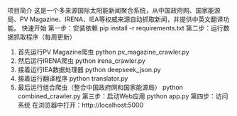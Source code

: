 项目简介
这是一个多来源国际太阳能新闻聚合系统，从中国政府网、国家能源局、PV Magazine、IRENA、IEA等权威来源自动抓取新闻，并提供中英文翻译功能。
快速开始
第一步：安装依赖
pip install -r requirements.txt
第二步：运行数据抓取程序（每周更新）
1. 首先运行PV Magazine爬虫
python pv_magazine_crawler.py
2. 然后运行IRENA爬虫
python irena_crawler.py
3. 接着运行IEA数据处理器
python deepseek_json.py
4. 接着运行翻译程序
python translator.py
5. 最后运行组合爬虫（整合中国政府网和国家能源局）
python combined_crawler.py
第三步：启动Web应用
python app.py
第四步：访问系统
在浏览器中打开：http://localhost:5000
